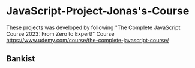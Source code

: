 # JavaScript-Project-Jonas's-Course
These projects was developed by following "The Complete JavaScript Course 2023: From Zero to Expert!" Course
https://www.udemy.com/course/the-complete-javascript-course/
## Bankist
